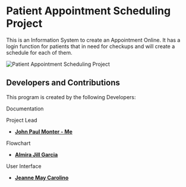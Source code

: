 # Patient Appointment Scheduling Project
This is an Information System to create an Appointment Online. It has a login function for patients that in need for checkups and will create a schedule for each of them.

![Patient Appointment Scheduling Project](header.png)

## Developers and Contributions
This program is created by the following Developers:

Documentation

Project Lead
- **[John Paul Monter - Me](https://github.com/D3struf)**

Flowchart
- **[Almira Jill Garcia](https://github.com/Almirajill)**

User Interface
- **[Jeanne May Carolino](https://github.com/jeannmaycarolino)**